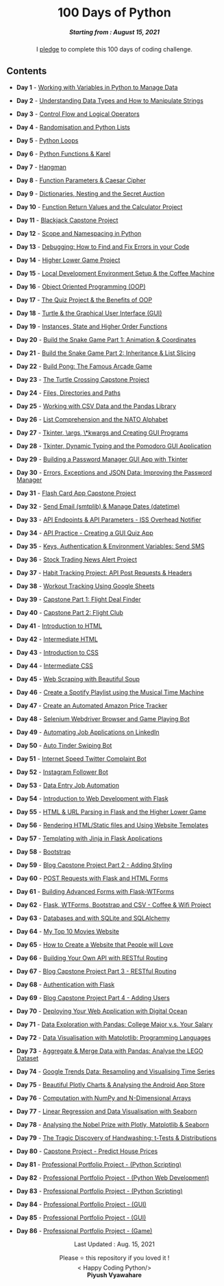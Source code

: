 <h1 align="center"> 
100 Days of Python
</h1>
<h5 align="center">
Starting from : August 15, 2021
</h5>

<p align="center">
I <a href="https://github.com/PiyushVyawahare/100-Days-Of-Code/blob/main/Course%20Pledge.pdf">pledge</a> to complete this 100 days of coding challenge.
</p>

## Contents

- <b>Day 1</b> - [Working with Variables in Python to Manage Data](https://github.com/PiyushVyawahare/100-Days-Of-Code/tree/main/Days(1-100)/Day%201)

- <b>Day 2</b> - [Understanding Data Types and How to Manipulate Strings](https://github.com/PiyushVyawahare/100-Days-Of-Code/tree/main/Days(1-100)/Day%202)

- <b>Day 3</b> - [Control Flow and Logical Operators](https://github.com/PiyushVyawahare/100-Days-Of-Code/tree/main/Days(1-100)/Day%203)

- <b>Day 4</b> - [Randomisation and Python Lists](https://github.com/PiyushVyawahare/100-Days-Of-Code/tree/main/Days(1-100)/Day%204)

- <b>Day 5</b> - [Python Loops](https://github.com/PiyushVyawahare/100-Days-Of-Code/tree/main/Days(1-100)/Day%205)

- <b>Day 6</b> - [Python Functions & Karel](https://github.com/PiyushVyawahare/100-Days-Of-Code/tree/main/Days(1-100)/Day%206)

- <b>Day 7</b> - [Hangman](https://github.com/PiyushVyawahare/100-Days-Of-Code/tree/main/Days(1-100)/Day%207)

- <b>Day 8</b> - [Function Parameters & Caesar Cipher](https://github.com/PiyushVyawahare/100-Days-Of-Code/tree/main/Days(1-100)/Day%208)

- <b>Day 9</b> - [Dictionaries, Nesting and the Secret Auction](https://github.com/PiyushVyawahare/100-Days-Of-Code/tree/main/Days(1-100)/Day%209)

- <b>Day 10</b> - [Function Return Values and the Calculator Project](https://github.com/PiyushVyawahare/100-Days-Of-Code/tree/main/Days(1-100)/Day10)

- <b>Day 11</b> - [Blackjack Capstone Project](https://github.com/PiyushVyawahare/100-Days-Of-Code/tree/main/Days(1-100)/Day11)

- <b>Day 12</b> - [Scope and Namespacing in Python](https://github.com/PiyushVyawahare/100-Days-Of-Code/tree/main/Days(1-100)/Day12)

- <b>Day 13</b> - [Debugging: How to Find and Fix Errors in your Code](https://github.com/PiyushVyawahare/100-Days-Of-Code/tree/main/Days(1-100)/Day13)

- <b>Day 14</b> - [Higher Lower Game Project](https://github.com/PiyushVyawahare/100-Days-Of-Code/tree/main/Days(1-100)/Day14)

- <b>Day 15</b> - [Local Development Environment Setup & the Coffee Machine](https://github.com/PiyushVyawahare/100-Days-Of-Code/tree/main/Days(1-100)/Day15)

- <b>Day 16</b> - [Object Oriented Programming (OOP)](https://github.com/PiyushVyawahare/100-Days-Of-Code/tree/main/Days(1-100)/Day16)

- <b>Day 17</b> - [The Quiz Project & the Benefits of OOP](https://github.com/PiyushVyawahare/100-Days-Of-Code/tree/main/Days(1-100)/Day17)

- <b>Day 18</b> - [Turtle & the Graphical User Interface (GUI)](https://github.com/PiyushVyawahare/100-Days-Of-Code/tree/main/Days(1-100)/Day18)

- <b>Day 19</b> - [Instances, State and Higher Order Functions](https://github.com/PiyushVyawahare/100-Days-Of-Code/tree/main/Days(1-100)/Day19)

- <b>Day 20</b> - [Build the Snake Game Part 1: Animation & Coordinates](https://github.com/PiyushVyawahare/100-Days-Of-Code/tree/main/Days(1-100)/Day20)

- <b>Day 21</b> - [Build the Snake Game Part 2: Inheritance & List Slicing](https://github.com/PiyushVyawahare/100-Days-Of-Code/tree/main/Days(1-100)/Day21)

- <b>Day 22</b> - [Build Pong: The Famous Arcade Game](https://github.com/PiyushVyawahare/100-Days-Of-Code/tree/main/Days(1-100)/Day22)

- <b>Day 23</b> - [ The Turtle Crossing Capstone Project](https://github.com/PiyushVyawahare/100-Days-Of-Code/tree/main/Days(1-100)/Day23)

- <b>Day 24</b> - [Files, Directories and Paths](https://github.com/PiyushVyawahare/100-Days-Of-Code/tree/main/Days(1-100)/Day24)

- <b>Day 25</b> - [Working with CSV Data and the Pandas Library](https://github.com/PiyushVyawahare/100-Days-Of-Code/tree/main/Days(1-100)/Day25)

- <b>Day 26</b> - [List Comprehension and the NATO Alphabet](https://github.com/PiyushVyawahare/100-Days-Of-Code/tree/main/Days(1-100)/Day26)

- <b>Day 27</b> - [Tkinter, \args, \\*kwargs and Creating GUI Programs](https://github.com/PiyushVyawahare/100-Days-Of-Code/tree/main/Days(1-100)/Day27)

- <b>Day 28</b> - [Tkinter, Dynamic Typing and the Pomodoro GUI Application](https://github.com/PiyushVyawahare/100-Days-Of-Code/tree/main/Days(1-100)/Day28)

- <b>Day 29</b> - [Building a Password Manager GUI App with Tkinter](https://github.com/PiyushVyawahare/100-Days-Of-Code/tree/main/Days(1-100)/Day29)

- <b>Day 30</b> - [Errors, Exceptions and JSON Data: Improving the Password Manager](https://github.com/PiyushVyawahare/100-Days-Of-Code/tree/main/Days(1-100)/Day30)

- <b>Day 31</b> - [Flash Card App Capstone Project](https://github.com/PiyushVyawahare/100-Days-Of-Code/tree/main/Days(1-100)/Day31)

- <b>Day 32</b> - [Send Email (smtplib) & Manage Dates (datetime)](https://github.com/PiyushVyawahare/100-Days-Of-Code/tree/main/Days(1-100)/Day32)

- <b>Day 33</b> - [API Endpoints & API Parameters - ISS Overhead Notifier](https://github.com/PiyushVyawahare/100-Days-Of-Code/tree/main/Days(1-100)/Day33)

- <b>Day 34</b> - [API Practice - Creating a GUI Quiz App](https://github.com/PiyushVyawahare/100-Days-Of-Code/tree/main/Days(1-100)/Day34)

- <b>Day 35</b> - [Keys, Authentication & Environment Variables: Send SMS](https://github.com/PiyushVyawahare/100-Days-Of-Code/tree/main/Days(1-100)/Day35)

- <b>Day 36</b> - [Stock Trading News Alert Project](https://github.com/PiyushVyawahare/100-Days-Of-Code/tree/main/Days(1-100)/Day36)

- <b>Day 37</b> - [Habit Tracking Project: API Post Requests & Headers](https://github.com/PiyushVyawahare/100-Days-Of-Code/tree/main/Days(1-100)/Day37)

- <b>Day 38</b> - [Workout Tracking Using Google Sheets](https://github.com/PiyushVyawahare/100-Days-Of-Code/tree/main/Days(1-100)/Day38)

- <b>Day 39</b> - [Capstone Part 1: Flight Deal Finder](https://github.com/PiyushVyawahare/100-Days-Of-Code/tree/main/Days(1-100)/Day39)

- <b>Day 40</b> - [Capstone Part 2: Flight Club](https://github.com/PiyushVyawahare/100-Days-Of-Code/tree/main/Days(1-100)/Day40)

- <b>Day 41</b> - [Introduction to HTML](https://github.com/PiyushVyawahare/100-Days-Of-Code/tree/main/Days(1-100)/Day41)

- <b>Day 42</b> - [Intermediate HTML](https://github.com/PiyushVyawahare/100-Days-Of-Code/tree/main/Days(1-100)/Day42)

- <b>Day 43</b> - [Introduction to CSS](https://github.com/PiyushVyawahare/100-Days-Of-Code/tree/main/Days(1-100)/Day43)

- <b>Day 44</b> - [Intermediate CSS](https://github.com/PiyushVyawahare/100-Days-Of-Code/tree/main/Days(1-100)/Day44)

- <b>Day 45</b> - [Web Scraping with Beautiful Soup](https://github.com/PiyushVyawahare/100-Days-Of-Code/tree/main/Days(1-100)/Day45)

- <b>Day 46</b> - [Create a Spotify Playlist using the Musical Time Machine](https://github.com/PiyushVyawahare/100-Days-Of-Code/tree/main/Days(1-100)/Day46)

- <b>Day 47</b> - [Create an Automated Amazon Price Tracker](https://github.com/PiyushVyawahare/100-Days-Of-Code/tree/main/Days(1-100)/Day47)

- <b>Day 48</b> - [Selenium Webdriver Browser and Game Playing Bot](https://github.com/PiyushVyawahare/100-Days-Of-Code/tree/main/Days(1-100)/Day48)

- <b>Day 49</b> - [Automating Job Applications on LinkedIn](https://github.com/PiyushVyawahare/100-Days-Of-Code/tree/main/Days(1-100)/Day49)

- <b>Day 50</b> - [Auto Tinder Swiping Bot](https://github.com/PiyushVyawahare/100-Days-Of-Code/tree/main/Days(1-100)/Day50)

- <b>Day 51</b> - [Internet Speed Twitter Complaint Bot](https://github.com/PiyushVyawahare/100-Days-Of-Code/tree/main/Days(1-100)/Day51)

- <b>Day 52</b> - [Instagram Follower Bot](https://github.com/PiyushVyawahare/100-Days-Of-Code/tree/main/Days(1-100)/Day52)

- <b>Day 53</b> - [Data Entry Job Automation](https://github.com/ashutoshkrris/100-Days-of-Python/tree/master/Day%2053)

- <b>Day 54</b> - [Introduction to Web Development with Flask](https://github.com/ashutoshkrris/100-Days-of-Python/tree/master/Day%2054)

- <b>Day 55</b> - [HTML & URL Parsing in Flask and the Higher Lower Game](https://github.com/ashutoshkrris/100-Days-of-Python/tree/master/Day%2055)

- <b>Day 56</b> - [Rendering HTML/Static files and Using Website Templates](https://github.com/ashutoshkrris/100-Days-of-Python/tree/master/Day%2056)

- <b>Day 57</b> - [Templating with Jinja in Flask Applications](https://github.com/ashutoshkrris/100-Days-of-Python/tree/master/Day%2057)

- <b>Day 58</b> - [Bootstrap](https://github.com/ashutoshkrris/100-Days-of-Python/tree/master/Day%2058)

- <b>Day 59</b> - [Blog Capstone Project Part 2 - Adding Styling](https://github.com/ashutoshkrris/100-Days-of-Python/tree/master/Day%2059)

- <b>Day 60</b> - [POST Requests with Flask and HTML Forms](https://github.com/ashutoshkrris/100-Days-of-Python/tree/master/Day%2060)

- <b>Day 61</b> - [Building Advanced Forms with Flask-WTForms](https://github.com/ashutoshkrris/100-Days-of-Python/tree/master/Day%2061)

- <b>Day 62</b> - [Flask, WTForms, Bootstrap and CSV - Coffee & Wifi Project](https://github.com/ashutoshkrris/100-Days-of-Python/tree/master/Day%2062)

- <b>Day 63</b> - [Databases and with SQLite and SQLAlchemy](https://github.com/ashutoshkrris/100-Days-of-Python/tree/master/Day%2063)

- <b>Day 64</b> - [My Top 10 Movies Website](https://github.com/ashutoshkrris/100-Days-of-Python/tree/master/Day%2064)

- <b>Day 65</b> - [How to Create a Website that People will Love](https://github.com/ashutoshkrris/100-Days-of-Python/tree/master/Day%2065)

- <b>Day 66</b> - [Building Your Own API with RESTful Routing](https://github.com/ashutoshkrris/100-Days-of-Python/tree/master/Day%2066)

- <b>Day 67</b> - [Blog Capstone Project Part 3 - RESTful Routing](https://github.com/ashutoshkrris/100-Days-of-Python/tree/master/Day%2067)

- <b>Day 68</b> - [Authentication with Flask](https://github.com/ashutoshkrris/100-Days-of-Python/tree/master/Day%2068)

- <b>Day 69</b> - [Blog Capstone Project Part 4 - Adding Users](https://github.com/ashutoshkrris/100-Days-of-Python/tree/master/Day%2069)

- <b>Day 70</b> - [Deploying Your Web Application with Digital Ocean](https://github.com/ashutoshkrris/100-Days-of-Python/tree/master/Day%2070)

- <b>Day 71</b> - [Data Exploration with Pandas: College Major v.s. Your Salary](https://github.com/ashutoshkrris/100-Days-of-Python/tree/master/Day%2071)

- <b>Day 72</b> - [Data Visualisation with Matplotlib: Programming Languages](https://github.com/ashutoshkrris/100-Days-of-Python/tree/master/Day%2072)

- <b>Day 73</b> - [Aggregate & Merge Data with Pandas: Analyse the LEGO Dataset](https://github.com/ashutoshkrris/100-Days-of-Python/tree/master/Day%2073)

- <b>Day 74</b> - [Google Trends Data: Resampling and Visualising Time Series](https://github.com/ashutoshkrris/100-Days-of-Python/tree/master/Day%2074)

- <b>Day 75</b> - [Beautiful Plotly Charts & Analysing the Android App Store](https://github.com/ashutoshkrris/100-Days-of-Python/tree/master/Day%2075)

- <b>Day 76</b> - [Computation with NumPy and N-Dimensional Arrays](https://github.com/ashutoshkrris/100-Days-of-Python/tree/master/Day%2076)

- <b>Day 77</b> - [Linear Regression and Data Visualisation with Seaborn](https://github.com/ashutoshkrris/100-Days-of-Python/tree/master/Day%2077)

- <b>Day 78</b> - [Analysing the Nobel Prize with Plotly, Matplotlib & Seaborn](https://github.com/ashutoshkrris/100-Days-of-Python/tree/master/Day%2078)

- <b>Day 79</b> - [The Tragic Discovery of Handwashing: t-Tests & Distributions](https://github.com/ashutoshkrris/100-Days-of-Python/tree/master/Day%2079)

- <b>Day 80</b> - [Capstone Project - Predict House Prices](https://github.com/ashutoshkrris/100-Days-of-Python/tree/master/Day%2080)

- <b>Day 81</b> - [Professional Portfolio Project - (Python Scripting)](https://github.com/ashutoshkrris/100-Days-of-Python/tree/master/Day%2081)

- <b>Day 82</b> - [Professional Portfolio Project - (Python Web Development)](https://github.com/ashutoshkrris/100-Days-of-Python/tree/master/Day%2082)

- <b>Day 83</b> - [Professional Portfolio Project - (Python Scripting)](https://github.com/ashutoshkrris/100-Days-of-Python/tree/master/Day%2083)

- <b>Day 84</b> - [Professional Portfolio Project - (GUI)](https://github.com/ashutoshkrris/100-Days-of-Python/tree/master/Day%2084)

- <b>Day 85</b> - [Professional Portfolio Project - (GUI)](https://github.com/ashutoshkrris/100-Days-of-Python/tree/master/Day%2085)

- <b>Day 86</b> - [Professional Portfolio Project - (Game)](https://github.com/ashutoshkrris/100-Days-of-Python/tree/master/Day%2086)

<p align="center">
Last Updated : Aug. 15, 2021
</p>

<p align="center">
Please ⭐ this repository if you loved it !
<br>
< Happy Coding Python/>
<br>
<b>Piyush Vyawahare<b>
<br>
</p>
